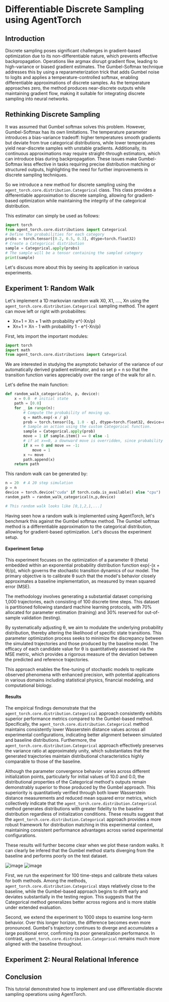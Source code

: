 # Differentiable Discrete Sampling using AgentTorch     
## Introduction
Discrete sampling poses significant challenges in gradient-based optimization due to its non-differentiable nature, which prevents effective backpropagation. Operations like argmax disrupt gradient flow, leading to high-variance or biased gradient estimates. The Gumbel-Softmax technique addresses this by using a reparameterization trick that adds Gumbel noise to logits and applies a temperature-controlled softmax, enabling differentiable approximations of discrete samples. As the temperature approaches zero, the method produces near-discrete outputs while maintaining gradient flow, making it suitable for integrating discrete sampling into neural networks.

## Rethinking Discrete Sampling
It was assumed that Gumbel softmax solves this problem. However, Gumbel-Softmax has its own limitations. The temperature parameter introduces a bias-variance tradeoff: higher temperatures smooth gradients but deviate from true categorical distributions, while lower temperatures yield near-discrete samples with unstable gradients. Additionally, its continuous approximations may require straight-through estimators, which can introduce bias during backpropagation. These issues make Gumbel-Softmax less effective in tasks requiring precise distribution matching or structured outputs, highlighting the need for further improvements in discrete sampling techniques.

So we introduce a new method for discrete sampling using the `agent_torch.core.distribution.Categorical` class. This class provides a differentiable approximation to discrete sampling, allowing for gradient-based optimization while maintaining the integrity of the categorical distribution.

This estimator can simply be used as follows:

```python
import torch
from agent_torch.core.distributions import Categorical
# Define the probabilities for each category
probs = torch.tensor([0.2, 0.5, 0.3], dtype=torch.float32)
# Create a Categorical distribution
sample = Categorical.apply(probs)
# The sample will be a tensor containing the sampled category
print(sample)
```
Let's discuss more about this by seeing its application in various experiments.
## Experiment 1: Random Walk
Let's implement a 1D markovian random walk X0, X1, ...., Xn using the `agent_torch.core.distribution.Categorical` sampling method. The agent can move left or right with probabilites:

- Xn+1 = Xn + 1 with probability e^(-Xn/p)
- Xn+1 = Xn - 1 with probability 1 - e^(-Xn/p)

First, lets import the important modules:

```python
import torch
import math
from agent_torch.core.distributions import Categorical
```
We are interested in studying the asymptotic behavior of the variance of
our automatically derived gradient estimator, and so set p = n so that the transition function varies appreciably over the range of the walk for all n.

Let's define the main function:

```python
def random_walk_categorical(n, p, device):
    x = 0.0  # initial state
    path = [0.0]
    for _ in range(n):
        # Compute the probability of moving up.
        q = math.exp(-x / p)
        prob = torch.tensor([q, 1.0 - q], dtype=torch.float32, device=device).unsqueeze(0)  
        # Sample an action using the custom Categorical function.
        sample = Categorical.apply(prob)  
        move = 1 if sample.item() == 0 else -1
        # if at x==0, a downward move is overridden, since probability for going up is 1.
        if x == 0 and move == -1:
            move = 1
        x += move
        path.append(x)
    return path
```
This random walk can be generated by:

```python
n = 20  # A 20 step simulation
p = n
device = torch.device("cuda" if torch.cuda.is_available() else "cpu")
random_path = random_walk_categorical(n,p,device)

# This random walk looks like [0,1,2,1,...]
```
Having seen how a random walk is implemented using AgentTorch, let's benchmark this against the Gumbel softmax method. The Gumbel softmax method is a differentiable approximation to the categorical distribution, allowing for gradient-based optimization. Let's discuss the experiment setup.

#### Experiment Setup
This experiment focuses on the optimization of a parameter θ (theta) embedded within an exponential probability distribution function exp(-(x + θ)/p), which governs the stochastic transition dynamics of our model. The primary objective is to calibrate θ such that the model's behavior closely approximates a baseline implementation, as measured by mean squared error (MSE).

The methodology involves generating a substantial dataset comprising 1,000 trajectories, each consisting of 100 discrete time steps. This dataset is partitioned following standard machine learning protocols, with 70% allocated for parameter estimation (training) and 30% reserved for out-of-sample validation (testing).

By systematically adjusting θ, we aim to modulate the underlying probability distribution, thereby altering the likelihood of specific state transitions. This parameter optimization process seeks to minimize the discrepancy between the simulated trajectories and those produced by the baseline model. The efficacy of each candidate value for θ is quantitatively assessed via the MSE metric, which provides a rigorous measure of the deviation between the predicted and reference trajectories.

This approach enables the fine-tuning of stochastic models to replicate observed phenomena with enhanced precision, with potential applications in various domains including statistical physics, financial modeling, and computational biology.

#### Results
The empirical findings demonstrate that the `agent_torch.core.distribution.Categorical` approach consistently exhibits superior performance metrics compared to the Gumbel-based method. Specifically, the `agent_torch.core.distribution.Categorical` method maintains consistently lower Wasserstein distance values across all experimental configurations, indicating better alignment between simulated and baseline distributions. Furthermore, the `agent_torch.core.distribution.Categorical` approach effectively preserves the variance ratio at approximately unity, which substantiates that the generated trajectories maintain distributional characteristics highly comparable to those of the baseline.

Although the parameter convergence behavior varies across different initialization points, particularly for initial values of 10.0 and 0.0, the distributional properties of the Categorical method's outputs remain demonstrably superior to those produced by the Gumbel approach. This superiority is quantitatively verified through both lower Wasserstein distance measurements and reduced mean squared error metrics, which collectively indicate that the `agent_torch.core.distribution.Categorical` method generates distributions with greater fidelity to the baseline distribution regardless of initialization conditions. These results suggest that the `agent_torch.core.distribution.Categorical` approach provides a more robust framework for distribution matching in this experimental context, maintaining consistent performance advantages across varied experimental configurations.

These results will further become clear when we plot these random walks. It can clearly be infered that the Gumbel method starts diverging from the baseline and performs poorly on the test dataset.

![image](rwalk.png)
![image](rwalk1.png)

First, we run the experiment for 100 time-steps and calibrate theta values for both methods. Among the methods, `agent_torch.core.distribution.Categorical` stays relatively close to the baseline, while the Gumbel-based approach begins to drift early and deviates substantially in the testing region. This suggests that the Categorical method generalizes better across regions and is more stable under extended evaluation.

Second, we extend the experiment to 1000 steps to examine long-term behavior. Over this longer horizon, the difference becomes even more pronounced. Gumbel's trajectory continues to diverge and accumulates a large positional error, confirming its poor generalization performance. In contrast, `agent_torch.core.distribution.Categorical` remains much more aligned with the baseline throughout.

## Experiment 2: Neural Relational Inference

## Conclusion
This tutorial demonstrated how to implement and use differentiable discrete sampling operations using AgentTorch.